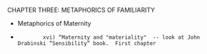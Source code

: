 CHAPTER THREE:  METAPHORICS OF FAMILIARITY
* Metaphorics of Maternity 
*             xvi) “Maternity and "materiality"  -- look at John Drabinski “Sensibility” book.  First chapter